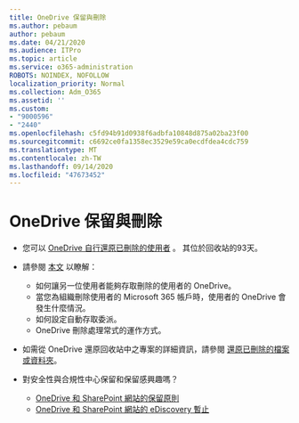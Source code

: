 ```yaml
---
title: OneDrive 保留與刪除
ms.author: pebaum
author: pebaum
ms.date: 04/21/2020
ms.audience: ITPro
ms.topic: article
ms.service: o365-administration
ROBOTS: NOINDEX, NOFOLLOW
localization_priority: Normal
ms.collection: Adm_O365
ms.assetid: ''
ms.custom:
- "9000596"
- "2440"
ms.openlocfilehash: c5fd94b91d0938f6adbfa10848d875a02ba23f00
ms.sourcegitcommit: c6692ce0fa1358ec3529e59ca0ecdfdea4cdc759
ms.translationtype: MT
ms.contentlocale: zh-TW
ms.lasthandoff: 09/14/2020
ms.locfileid: "47673452"
---
```

# <a name="onedrive-retention-and-deletion"></a>OneDrive 保留與刪除

- 您可以 [OneDrive 自行還原已刪除的使用者](https://docs.microsoft.com/onedrive/restore-deleted-onedrive) 。 其位於回收站的93天。

- 請參閱 [本文](https://docs.microsoft.com/onedrive/retention-and-deletion) 以瞭解：
    - 如何讓另一位使用者能夠存取刪除的使用者的 OneDrive。
    - 當您為組織刪除使用者的 Microsoft 365 帳戶時，使用者的 OneDrive 會發生什麼情況。
    - 如何設定自動存取委派。
    - OneDrive 刪除處理常式的運作方式。

- 如需從 OneDrive 還原回收站中之專案的詳細資訊，請參閱 [還原已刪除的檔案或資料夾](https://support.office.com/article/949ada80-0026-4db3-a953-c99083e6a84f)。

- 對安全性與合規性中心保留和保留感興趣嗎？
    - [OneDrive 和 SharePoint 網站的保留原則](https://docs.microsoft.com/microsoft-365/compliance/retention-policies)
    - [OneDrive 和 SharePoint 網站的 eDiscovery 暫止](https://docs.microsoft.com/office365/securitycompliance/ediscovery-cases#step-4-place-content-locations-on-hold)
